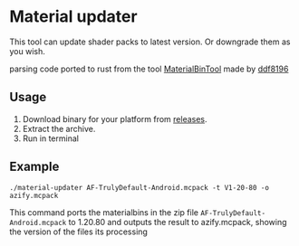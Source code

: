 # Material updater
This tool can update shader packs to latest version.
Or downgrade them as you wish.

parsing code ported to rust from the tool [MaterialBinTool](https://github.com/ddf8196/MaterialBinTool) made by [ddf8196](https://github.com/ddf8196)

## Usage
1. Download binary for your platform from [releases](https://github.com/mcbegamerxx954/material-updater/releases/latest).
2. Extract the archive.
3. Run in terminal

## Example
``` ./material-updater AF-TrulyDefault-Android.mcpack -t V1-20-80 -o azify.mcpack ```

This command ports the materialbins in the zip file ```AF-TrulyDefault-Android.mcpack``` to 1.20.80 and outputs the result to azify.mcpack, showing the version of the files its processing


